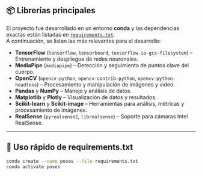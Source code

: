 ## 📦 Librerías principales

El proyecto fue desarrollado en un entorno **conda** y las dependencias exactas están listadas en [`requirements.txt`](./requirements.txt).  
A continuación, se listan las más relevantes para el desarrollo:

- **TensorFlow** (`tensorflow`, `tensorboard`, `tensorflow-io-gcs-filesystem`) – Entrenamiento y despliegue de redes neuronales.
- **MediaPipe** (`mediapipe`) – Detección y seguimiento de puntos clave del cuerpo.
- **OpenCV** (`opencv-python`, `opencv-contrib-python`, `opencv-python-headless`) – Procesamiento y manipulación de imágenes y video.
- **Pandas** y **NumPy** – Manejo y análisis de datos.
- **Matplotlib** y **Plotly** – Visualización de datos y resultados.
- **Scikit-learn** y **Scikit-image** – Herramientas para análisis, métricas y procesamiento de imágenes.
- **RealSense** (`pyrealsense2`, `librealsense`) – Soporte para cámaras Intel RealSense.
---
## 🚀 Uso rápido de requirements.txt

``` bash
conda create --name poses --file requirements.txt
conda activate poses
```
